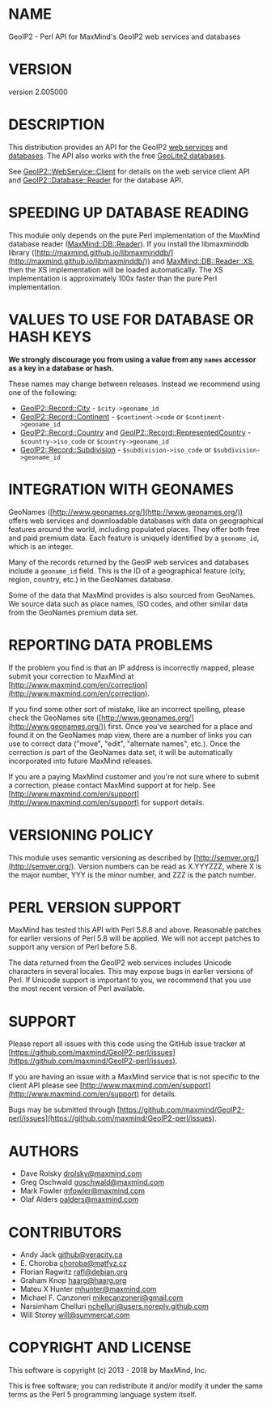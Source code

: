 # NAME

GeoIP2 - Perl API for MaxMind's GeoIP2 web services and databases

# VERSION

version 2.005000

# DESCRIPTION

This distribution provides an API for the GeoIP2
[web services](http://dev.maxmind.com/geoip/geoip2/web-services) and
[databases](http://dev.maxmind.com/geoip/geoip2/downloadable). The API also
works with the free
[GeoLite2 databases](http://dev.maxmind.com/geoip/geoip2/geolite2/).

See [GeoIP2::WebService::Client](https://metacpan.org/pod/GeoIP2::WebService::Client) for details on the web service client API
and [GeoIP2::Database::Reader](https://metacpan.org/pod/GeoIP2::Database::Reader) for the database API.

# SPEEDING UP DATABASE READING

This module only depends on the pure Perl implementation of the MaxMind
database reader ([MaxMind::DB::Reader](https://metacpan.org/pod/MaxMind::DB::Reader)). If you install the libmaxminddb
library ([http://maxmind.github.io/libmaxminddb/](http://maxmind.github.io/libmaxminddb/)) and
[MaxMind::DB::Reader::XS](https://metacpan.org/pod/MaxMind::DB::Reader::XS), then the XS implementation will be loaded
automatically. The XS implementation is approximately 100x faster than the
pure Perl implementation.

# VALUES TO USE FOR DATABASE OR HASH KEYS

**We strongly discourage you from using a value from any `names` accessor as
a key in a database or hash.**

These names may change between releases. Instead we recommend using one of the
following:

- [GeoIP2::Record::City](https://metacpan.org/pod/GeoIP2::Record::City) - `$city->geoname_id`
- [GeoIP2::Record::Continent](https://metacpan.org/pod/GeoIP2::Record::Continent) - `$continent->code` or `$continent->geoname_id`
- [GeoIP2::Record::Country](https://metacpan.org/pod/GeoIP2::Record::Country) and [GeoIP2::Record::RepresentedCountry](https://metacpan.org/pod/GeoIP2::Record::RepresentedCountry) - `$country->iso_code` or `$country->geoname_id`
- [GeoIP2::Record::Subdivision](https://metacpan.org/pod/GeoIP2::Record::Subdivision) - `$subdivision->iso_code` or `$subdivision->geoname_id`

# INTEGRATION WITH GEONAMES

GeoNames ([http://www.geonames.org/](http://www.geonames.org/)) offers web services and downloadable
databases with data on geographical features around the world, including
populated places. They offer both free and paid premium data. Each feature is
uniquely identified by a `geoname_id`, which is an integer.

Many of the records returned by the GeoIP web services and databases include a
`geoname_id` field. This is the ID of a geographical feature (city, region,
country, etc.) in the GeoNames database.

Some of the data that MaxMind provides is also sourced from GeoNames. We
source data such as place names, ISO codes, and other similar data from the
GeoNames premium data set.

# REPORTING DATA PROBLEMS

If the problem you find is that an IP address is incorrectly mapped, please
submit your correction to MaxMind at [http://www.maxmind.com/en/correction](http://www.maxmind.com/en/correction).

If you find some other sort of mistake, like an incorrect spelling, please
check the GeoNames site ([http://www.geonames.org/](http://www.geonames.org/)) first. Once you've searched
for a place and found it on the GeoNames map view, there are a number of links
you can use to correct data ("move", "edit", "alternate names", etc.). Once
the correction is part of the GeoNames data set, it will be automatically
incorporated into future MaxMind releases.

If you are a paying MaxMind customer and you're not sure where to submit a
correction, please contact MaxMind support at for help. See
[http://www.maxmind.com/en/support](http://www.maxmind.com/en/support) for support details.

# VERSIONING POLICY

This module uses semantic versioning as described by
[http://semver.org/](http://semver.org/). Version numbers can be read as X.YYYZZZ, where X is the
major number, YYY is the minor number, and ZZZ is the patch number.

# PERL VERSION SUPPORT

MaxMind has tested this API with Perl 5.8.8 and above. Reasonable patches for
earlier versions of Perl 5.8 will be applied. We will not accept patches to
support any version of Perl before 5.8.

The data returned from the GeoIP2 web services includes Unicode characters in
several locales. This may expose bugs in earlier versions of Perl. If Unicode
support is important to you, we recommend that you use the most recent version
of Perl available.

# SUPPORT

Please report all issues with this code using the GitHub issue tracker at
[https://github.com/maxmind/GeoIP2-perl/issues](https://github.com/maxmind/GeoIP2-perl/issues).

If you are having an issue with a MaxMind service that is not specific to the
client API please see [http://www.maxmind.com/en/support](http://www.maxmind.com/en/support) for details.

Bugs may be submitted through [https://github.com/maxmind/GeoIP2-perl/issues](https://github.com/maxmind/GeoIP2-perl/issues).

# AUTHORS

- Dave Rolsky <drolsky@maxmind.com>
- Greg Oschwald <goschwald@maxmind.com>
- Mark Fowler <mfowler@maxmind.com>
- Olaf Alders <oalders@maxmind.com>

# CONTRIBUTORS

- Andy Jack <github@veracity.ca>
- E. Choroba <choroba@matfyz.cz>
- Florian Ragwitz <rafl@debian.org>
- Graham Knop <haarg@haarg.org>
- Mateu X Hunter <mhunter@maxmind.com>
- Michael F. Canzoneri <mikecanzoneri@gmail.com>
- Narsimham Chelluri <nchelluri@users.noreply.github.com>
- Will Storey <will@summercat.com>

# COPYRIGHT AND LICENSE

This software is copyright (c) 2013 - 2018 by MaxMind, Inc.

This is free software; you can redistribute it and/or modify it under
the same terms as the Perl 5 programming language system itself.

